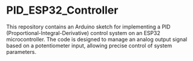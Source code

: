# PID_ESP32_Controller
This repository contains an Arduino sketch for implementing a PID (Proportional-Integral-Derivative) control system on an ESP32 microcontroller. The code is designed to manage an analog output signal based on a potentiometer input, allowing precise control of system parameters.
